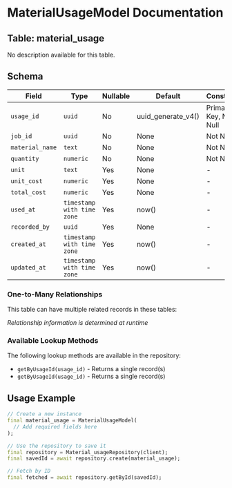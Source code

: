 # MaterialUsageModel Documentation

## Table: material_usage

No description available for this table.

## Schema

| Field | Type | Nullable | Default | Constraints |
|-------|------|----------|---------|-------------|
| `usage_id` | `uuid` | No | uuid_generate_v4() | Primary Key, Not Null |
| `job_id` | `uuid` | No | None | Not Null |
| `material_name` | `text` | No | None | Not Null |
| `quantity` | `numeric` | No | None | Not Null |
| `unit` | `text` | Yes | None | - |
| `unit_cost` | `numeric` | Yes | None | - |
| `total_cost` | `numeric` | Yes | None | - |
| `used_at` | `timestamp with time zone` | Yes | now() | - |
| `recorded_by` | `uuid` | Yes | None | - |
| `created_at` | `timestamp with time zone` | Yes | now() | - |
| `updated_at` | `timestamp with time zone` | Yes | now() | - |

### One-to-Many Relationships

This table can have multiple related records in these tables:

*Relationship information is determined at runtime*


### Available Lookup Methods

The following lookup methods are available in the repository:

- `getByUsageId(usage_id)` - Returns a single record(s)
- `getByUsageId(usage_id)` - Returns a single record(s)


## Usage Example

```dart
// Create a new instance
final material_usage = MaterialUsageModel(
  // Add required fields here
);

// Use the repository to save it
final repository = Material_usageRepository(client);
final savedId = await repository.create(material_usage);

// Fetch by ID
final fetched = await repository.getById(savedId);
```
